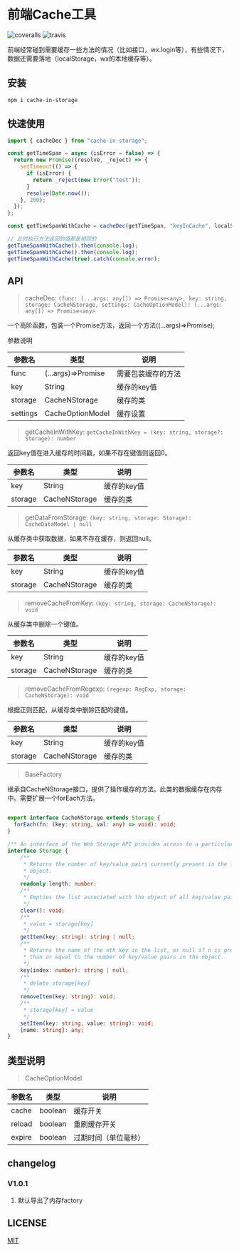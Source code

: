 # 前端Cache工具

![coveralls](https://coveralls.io/repos/github/nick121212/cache-in-storage/badge.svg?branch=master)
![travis](https://travis-ci.org/nick121212/cache-in-storage.svg?branch=master)

前端经常碰到需要缓存一些方法的情况（比如接口，wx.login等），有些情况下，数据还需要落地（localStorage，wx的本地缓存等）。

## 安装

```shelljs
npm i cache-in-storage
```

## 快速使用

```js
import { cacheDec } from "cache-in-storage";

const getTimeSpan = async (isError = false) => {
  return new Promise((resolve, _reject) => {
    setTimeout(() => {
      if (isError) {
        return _reject(new Error("test"));
      }
      resolve(Date.now());
    }, 200);
  });
};

const getTimeSpanWithCache = cacheDec(getTimeSpan, "keyInCache", localStorage, { cache:true });

// 此时执行方法返回的值都是相同的
getTimeSpanWithCache().then(console.log);
getTimeSpanWithCache().then(console.log);
getTimeSpanWithCache(true).catch(console.error);
```

## API

> cacheDec: ```(func: (...args: any[]) => Promise<any>, key: string, storage: CacheNStorage, settings: CacheOptionModel): (...args: any[]) => Promise<any>```

一个高阶函数，包装一个Promise方法，返回一个方法((...args)=>Promise);

参数说明

| 参数名   | 类型               | 说明               |
| -------- | ------------------ | ------------------ |
| func     | (...args)=>Promise | 需要包装缓存的方法 |
| key      | String             | 缓存的key值        |
| storage  | CacheNStorage      | 缓存的类           |
| settings | CacheOptionModel   | 缓存设置           |

> getCacheInWithKey: ```getCacheInWithKey = (key: string, storage?: Storage): number```

返回key值在进入缓存的时间戳，如果不存在键值则返回0。

| 参数名   | 类型               | 说明               |
| -------- | ------------------ | ------------------ |
| key      | String             | 缓存的key值        |
| storage  | CacheNStorage      | 缓存的类           |

> getDataFromStorage: ```(key: string, storage: Storage): CacheDataModel | null```

从缓存类中获取数据，如果不存在缓存，则返回null。

| 参数名   | 类型               | 说明               |
| -------- | ------------------ | ------------------ |
| key      | String             | 缓存的key值        |
| storage  | CacheNStorage      | 缓存的类           |

> removeCacheFromKey: ```(key: string, storage: CacheNStorage): void```

从缓存类中删除一个键值。

| 参数名   | 类型               | 说明               |
| -------- | ------------------ | ------------------ |
| key      | String             | 缓存的key值        |
| storage  | CacheNStorage      | 缓存的类           |

> removeCacheFromRegexp: ```(regexp: RegExp, storage: CacheNStorage): void```

根据正则匹配，从缓存类中删除匹配的键值。

| 参数名   | 类型               | 说明               |
| -------- | ------------------ | ------------------ |
| key      | String             | 缓存的key值        |
| storage  | CacheNStorage      | 缓存的类           |

> BaseFactory

继承自CacheNStorage接口，提供了操作缓存的方法。此类的数据缓存在内存中。需要扩展一个forEach方法。

```ts

export interface CacheNStorage extends Storage {
  forEach(fn: (key: string, val: any) => void): void;
}

/** An interface of the Web Storage API provides access to a particular domain's session or local storage. It allows, for example, the addition, modification, or deletion of stored data items. */
interface Storage {
    /**
     * Returns the number of key/value pairs currently present in the list associated with the
     * object.
     */
    readonly length: number;
    /**
     * Empties the list associated with the object of all key/value pairs, if there are any.
     */
    clear(): void;
    /**
     * value = storage[key]
     */
    getItem(key: string): string | null;
    /**
     * Returns the name of the nth key in the list, or null if n is greater
     * than or equal to the number of key/value pairs in the object.
     */
    key(index: number): string | null;
    /**
     * delete storage[key]
     */
    removeItem(key: string): void;
    /**
     * storage[key] = value
     */
    setItem(key: string, value: string): void;
    [name: string]: any;
}
```

## 类型说明

> CacheOptionModel

| 参数名 | 类型    | 说明        |
| ------ | ------- | ----------- |
| cache  | boolean | 缓存开关 |
| reload | boolean | 重刷缓存开关    |
| expire | boolean | 过期时间（单位毫秒）    |

## changelog

### V1.0.1

1. 默认导出了内存factory

## LICENSE

[MIT](./LICENSE.md)
